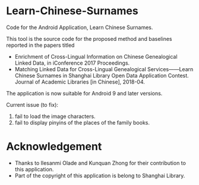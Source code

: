 # Learn-Chinese-Surnames
Code for the Android Application, Learn Chinese Surnames.

This tool is the source code for the proposed method and baselines reported in the papers titled
* Enrichment of Cross-Lingual Information on Chinese Genealogical Linked Data, in iConference 2017 Proceedings.
* Matching Linked Data for Cross-Lingual Genealogical Services——Learn Chinese Surnames in Shanghai Library Open Data Application Contest. Journal of Academic Libraries [in Chinese], 2018-04.

The application is now suitable for Android 9 and later versions.

Current issue (to fix):
1. fail to load the image characters.
2. fail to display pinyins of the places of the family books.

# Acknowledgement
* Thanks to Ilesanmi Olade and Kunquan Zhong for their contribution to this application.
* Part of the copyright of this application is belong to Shanghai Library.
